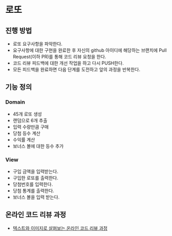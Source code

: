 # 로또
## 진행 방법
* 로또 요구사항을 파악한다.
* 요구사항에 대한 구현을 완료한 후 자신의 github 아이디에 해당하는 브랜치에 Pull Request(이하 PR)를 통해 코드 리뷰 요청을 한다.
* 코드 리뷰 피드백에 대한 개선 작업을 하고 다시 PUSH한다.
* 모든 피드백을 완료하면 다음 단계를 도전하고 앞의 과정을 반복한다.

## 기능 정의 
### Domain
* 45개 로또 생성 
* 랜덤으로 6개 추출
* 입력 수량만큼 구매
* 당첨 등수 계산
* 수익률 계산
* 보너스 볼에 대한 등수 추가
### View
* 구입 금액을 입력받는다.
* 구입한 로또를 출력한다.
* 당첨번호를 입력한다.
* 당첨 통계를 출력한다.
* 보너스 볼을 입력 받는다.

## 온라인 코드 리뷰 과정
* [텍스트와 이미지로 살펴보는 온라인 코드 리뷰 과정](https://github.com/next-step/nextstep-docs/tree/master/codereview)
